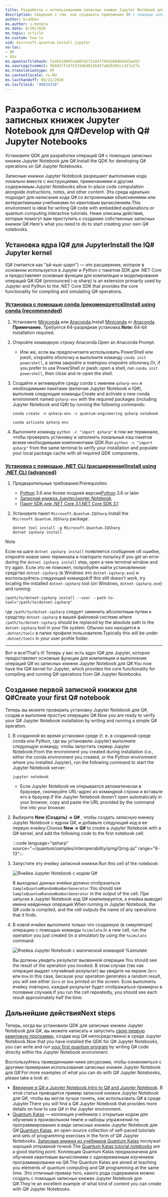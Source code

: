 ```yaml
---
title: Разработка с использованием записных книжек Jupyter Notebook для Q#
description: Сведения о том, как создавать приложения Q# с помощью записных книжек Jupyter Notebook.
author: bradben
ms.author: v-benbra
ms.date: 8/20/2020
ms.topic: article
ms.custom: how-to
uid: microsoft.quantum.install.jupyter
no-loc:
- Q#
- $$v
ms.openlocfilehash: 51de510907ea087d1f23d3ff65d268d6d455a493
ms.sourcegitcommit: 9b0d1ffc8752334bd6145457a826505cc31fa27a
ms.translationtype: HT
ms.contentlocale: ru-RU
ms.lasthandoff: 09/21/2020
ms.locfileid: "90834318"
---
```

# <a name="develop-with-no-locq-jupyter-notebooks"></a><span data-ttu-id="d6957-103">Разработка с использованием записных книжек Jupyter Notebook для Q#</span><span class="sxs-lookup"><span data-stu-id="d6957-103">Develop with Q# Jupyter Notebooks</span></span>

<span data-ttu-id="d6957-104">Установите QDK для разработки операций Q# с помощью записных книжек Jupyter Notebook для Q#.</span><span class="sxs-lookup"><span data-stu-id="d6957-104">Install the QDK for developing Q# operations on Q# Jupyter Notebooks.</span></span>

<span data-ttu-id="d6957-105">Записные книжки Jupyter Notebook разрешают выполнение кода локально вместе с инструкциями, примечаниями и другим содержимым.</span><span class="sxs-lookup"><span data-stu-id="d6957-105">Jupyter Notebooks allow in-place code computation alongside instructions, notes, and other content.</span></span> <span data-ttu-id="d6957-106">Эта среда идеально подходит для написания кода Q# со встроенными объяснениями или интерактивными учебниками по квантовым вычислениям.</span><span class="sxs-lookup"><span data-stu-id="d6957-106">This environment is ideal for writing Q# code with embedded explanations or quantum computing interactive tutorials.</span></span> <span data-ttu-id="d6957-107">Ниже описаны действия, которые помогут вам приступить к созданию собственных записных книжек Q#.</span><span class="sxs-lookup"><span data-stu-id="d6957-107">Here's what you need to do to start creating your own Q# notebooks.</span></span>

## <a name="install-the-ino-locq-jupyter-kernel"></a><span data-ttu-id="d6957-108">Установка ядра IQ# для Jupyter</span><span class="sxs-lookup"><span data-stu-id="d6957-108">Install the IQ# Jupyter kernel</span></span>

<span data-ttu-id="d6957-109">IQ# (читается как "ай-кью-шарп") — это расширение, которое в основном используется в Jupyter и Python с пакетом SDK для .NET Core и предоставляет основные функции для компиляции и моделирования операций Q#.</span><span class="sxs-lookup"><span data-stu-id="d6957-109">IQ# (pronounced i-q-sharp) is an extension primarily used by Jupyter and Python to the .NET Core SDK that provides the core functionality for compiling and simulating Q# operations.</span></span>

### <a name="install-using-conda-recommended"></a>[<span data-ttu-id="d6957-110">Установка с помощью conda (рекомендуется)</span><span class="sxs-lookup"><span data-stu-id="d6957-110">Install using conda (recommended)</span></span>](#tab/tabid-conda)

1. <span data-ttu-id="d6957-111">Установите [Miniconda](https://docs.conda.io/en/latest/miniconda.html) или [Anaconda](https://www.anaconda.com/products/individual#Downloads).</span><span class="sxs-lookup"><span data-stu-id="d6957-111">Install [Miniconda](https://docs.conda.io/en/latest/miniconda.html) or [Anaconda](https://www.anaconda.com/products/individual#Downloads).</span></span> <span data-ttu-id="d6957-112">**Примечание.** Требуется 64-разрядная установка.</span><span class="sxs-lookup"><span data-stu-id="d6957-112">**Note:** 64-bit installation required.</span></span>

1. <span data-ttu-id="d6957-113">Откройте командную строку Anaconda.</span><span class="sxs-lookup"><span data-stu-id="d6957-113">Open an Anaconda Prompt.</span></span>

   - <span data-ttu-id="d6957-114">Или же, если вы предпочитаете использовать PowerShell или pwsh, откройте оболочку и выполните команду `conda init powershell`, а затем закройте и повторно откройте оболочку.</span><span class="sxs-lookup"><span data-stu-id="d6957-114">Or, if you prefer to use PowerShell or pwsh: open a shell, run `conda init powershell`, then close and re-open the shell.</span></span>

1. <span data-ttu-id="d6957-115">Создайте и активируйте среду conda с именем `qsharp-env` и необходимыми пакетами (включая Jupyter Notebook и IQ#), выполнив следующие команды:</span><span class="sxs-lookup"><span data-stu-id="d6957-115">Create and activate a new conda environment named `qsharp-env` with the required packages (including Jupyter Notebook and IQ#) by running the following commands:</span></span>

    ```
    conda create -n qsharp-env -c quantum-engineering qsharp notebook

    conda activate qsharp-env
    ```

1. <span data-ttu-id="d6957-116">Выполните команду `python -c "import qsharp"` в том же терминале, чтобы проверить установку и заполнить локальный кэш пакетов всеми необходимыми компонентами QDK.</span><span class="sxs-lookup"><span data-stu-id="d6957-116">Run `python -c "import qsharp"` from the same terminal to verify your installation and populate your local package cache with all required QDK components.</span></span>

### <a name="install-using-net-cli-advanced"></a>[<span data-ttu-id="d6957-117">Установка с помощью .NET CLI (расширенная)</span><span class="sxs-lookup"><span data-stu-id="d6957-117">Install using .NET CLI (advanced)</span></span>](#tab/tabid-dotnetcli)

1. <span data-ttu-id="d6957-118">Предварительные требования:</span><span class="sxs-lookup"><span data-stu-id="d6957-118">Prerequisites:</span></span>

    - <span data-ttu-id="d6957-119">[Python](https://www.python.org/downloads/) 3.6 или более поздней версии</span><span class="sxs-lookup"><span data-stu-id="d6957-119">[Python](https://www.python.org/downloads/) 3.6 or later</span></span>
    - [<span data-ttu-id="d6957-120">Записная книжка Jupyter</span><span class="sxs-lookup"><span data-stu-id="d6957-120">Jupyter Notebook</span></span>](https://jupyter.readthedocs.io/en/latest/install.html)
    - [<span data-ttu-id="d6957-121">Пакет SDK для .NET Core 3.1</span><span class="sxs-lookup"><span data-stu-id="d6957-121">.NET Core SDK 3.1</span></span>](https://dotnet.microsoft.com/download/dotnet-core/3.1)

1. <span data-ttu-id="d6957-122">Установите пакет `Microsoft.Quantum.IQSharp`.</span><span class="sxs-lookup"><span data-stu-id="d6957-122">Install the `Microsoft.Quantum.IQSharp` package.</span></span>

    ```dotnetcli
    dotnet tool install -g Microsoft.Quantum.IQSharp
    dotnet iqsharp install
    ```

> [!NOTE]
> <span data-ttu-id="d6957-123">Если на шаге `dotnet iqsharp install` появляется сообщение об ошибке, откройте новое окно терминала и повторите попытку.</span><span class="sxs-lookup"><span data-stu-id="d6957-123">If you get an error during the `dotnet iqsharp install` step, open a new terminal window and try again.</span></span>
> <span data-ttu-id="d6957-124">Если это не поможет, попробуйте найти установленное средство `dotnet-iqsharp` (в Windows это `dotnet-iqsharp.exe`) и воспользуйтесь следующей командой:</span><span class="sxs-lookup"><span data-stu-id="d6957-124">If this still doesn't work, try locating the installed `dotnet-iqsharp` tool (on Windows, `dotnet-iqsharp.exe`) and running:</span></span>
> ```
> /path/to/dotnet-iqsharp install --user --path-to-tool="/path/to/dotnet-iqsharp"
> ```
> <span data-ttu-id="d6957-125">где `/path/to/dotnet-iqsharp` следует заменить абсолютным путем к средству `dotnet-iqsharp` в вашей файловой системе.</span><span class="sxs-lookup"><span data-stu-id="d6957-125">where `/path/to/dotnet-iqsharp` should be replaced by the absolute path to the `dotnet-iqsharp` tool in your file system.</span></span>
> <span data-ttu-id="d6957-126">Обычно оно находится в `.dotnet/tools` в папке профиля пользователя.</span><span class="sxs-lookup"><span data-stu-id="d6957-126">Typically this will be under `.dotnet/tools` in your user profile folder.</span></span>
    
***

<span data-ttu-id="d6957-127">Вот и все!</span><span class="sxs-lookup"><span data-stu-id="d6957-127">That's it!</span></span> <span data-ttu-id="d6957-128">Теперь у вас есть ядро IQ# для Jupyter, которое предоставляет основные функции для компиляции и выполнения операций Q# из записных книжек Jupyter Notebook для Q#.</span><span class="sxs-lookup"><span data-stu-id="d6957-128">You now have the IQ# kernel for Jupyter, which provides the core functionality for compiling and running Q# operations from Q# Jupyter Notebooks.</span></span>

## <a name="create-your-first-no-locq-notebook"></a><span data-ttu-id="d6957-129">Создание первой записной книжки для Q#</span><span class="sxs-lookup"><span data-stu-id="d6957-129">Create your first Q# notebook</span></span>

<span data-ttu-id="d6957-130">Теперь вы можете проверить установку Jupyter Notebook для Q#, создав и выполнив простую операцию Q#.</span><span class="sxs-lookup"><span data-stu-id="d6957-130">Now you are ready to verify your Q# Jupyter Notebook installation by writing and running a simple Q# operation.</span></span>

1. <span data-ttu-id="d6957-131">В созданной во время установки среде (т. е. в созданной среде conda или Python, где вы установили Jupyter) выполните следующую команду, чтобы запустить сервер Jupyter Notebook:</span><span class="sxs-lookup"><span data-stu-id="d6957-131">From the environment you created during installation (i.e., either the conda environment you created, or the Python environment where you installed Jupyter), run the following command to start the Jupyter Notebook server:</span></span>

    ```
    jupyter notebook
    ```

    - <span data-ttu-id="d6957-132">Если Jupyter Notebook не открывается автоматически в браузере, скопируйте URL-адрес из командной строки и вставьте его в браузер.</span><span class="sxs-lookup"><span data-stu-id="d6957-132">If the Jupyter Notebook doesn't open automatically in your browser, copy and paste the URL provided by the command line into your browser.</span></span>

1. <span data-ttu-id="d6957-133">Выберите **New (Создать) → Q#** , чтобы создать записную книжку Jupyter Notebook с ядром Q#, и добавьте следующий код в ее первую ячейку:</span><span class="sxs-lookup"><span data-stu-id="d6957-133">Choose **New → Q#** to create a Jupyter Notebook with a Q# kernel, and add the following code to the first notebook cell:</span></span>

    :::code language="qsharp" source="~/quantum/samples/interoperability/qrng/Qrng.qs" range="6-13":::

1. <span data-ttu-id="d6957-134">Запустите эту ячейку записной книжки.</span><span class="sxs-lookup"><span data-stu-id="d6957-134">Run this cell of the notebook:</span></span>

    ![Ячейка Jupyter Notebook с кодом Q#](~/media/install-guide-jupyter.png)

    <span data-ttu-id="d6957-136">В выходных данных ячейки должно отобразиться `SampleQuantumRandomNumberGenerator`.</span><span class="sxs-lookup"><span data-stu-id="d6957-136">You should see `SampleQuantumRandomNumberGenerator` in the output of the cell.</span></span> <span data-ttu-id="d6957-137">При запуске в Jupyter Notebook код Q# компилируется, а ячейка выводит имена найденных операций.</span><span class="sxs-lookup"><span data-stu-id="d6957-137">When running in Jupyter Notebook, the Q# code is compiled, and the cell outputs the name of any operations that it finds.</span></span>

1. <span data-ttu-id="d6957-138">В новой ячейке выполните только что созданную (в симуляторе) операцию с помощью команды `%simulate`.</span><span class="sxs-lookup"><span data-stu-id="d6957-138">In a new cell, run the operation you just created (in a simulator) by using the `%simulate` command:</span></span>

    ![Ячейка Jupyter Notebook с магической командой %simulate](~/media/install-guide-jupyter-simulate.png)

    <span data-ttu-id="d6957-140">Вы должны увидеть результат вызванной операции.</span><span class="sxs-lookup"><span data-stu-id="d6957-140">You should see the result of the operation you invoked.</span></span> <span data-ttu-id="d6957-141">В этом случае (так как операция выдает случайный результат) вы увидите на экране `Zero` или `One`.</span><span class="sxs-lookup"><span data-stu-id="d6957-141">In this case, because your operation generates a random result, you will see either `Zero` or `One` printed on the screen.</span></span> <span data-ttu-id="d6957-142">Если выполнять ячейку повторно, каждый результат будет отображаться примерно в половине случаев.</span><span class="sxs-lookup"><span data-stu-id="d6957-142">If you run the cell repeatedly, you should see each result approximately half the time.</span></span>

## <a name="next-steps"></a><span data-ttu-id="d6957-143">Дальнейшие действия</span><span class="sxs-lookup"><span data-stu-id="d6957-143">Next steps</span></span>

<span data-ttu-id="d6957-144">Теперь, когда вы установили QDK для записных книжек Jupyter Notebook для Q#, вы можете написать и запустить [свою первую квантовую программу](xref:microsoft.quantum.quickstarts.qrng), создав код Q# непосредственно в среде Jupyter Notebook.</span><span class="sxs-lookup"><span data-stu-id="d6957-144">Now that you have installed the QDK for Q# Jupyter Notebooks, you can write and run [your first quantum program](xref:microsoft.quantum.quickstarts.qrng) by writing Q# code directly within the Jupyter Notebook environment.</span></span>

<span data-ttu-id="d6957-145">Воспользуйтесь приведенными ниже ресурсами, чтобы ознакомиться с другими примерами использования записных книжек Jupyter Notebook для Q#:</span><span class="sxs-lookup"><span data-stu-id="d6957-145">For more examples of what you can do with Q# Jupyter Notebooks, please take a look at:</span></span>

- <span data-ttu-id="d6957-146">[Введение в Q# и Jupyter Notebook.](https://docs.microsoft.com/samples/microsoft/quantum/intro-to-qsharp-jupyter/)</span><span class="sxs-lookup"><span data-stu-id="d6957-146">[Intro to Q# and Jupyter Notebook](https://docs.microsoft.com/samples/microsoft/quantum/intro-to-qsharp-jupyter/).</span></span> <span data-ttu-id="d6957-147">В этой статье приводится пример записной книжки Jupyter Notebook для Q#, чтобы вы могли лучше понять, как использовать Q# в среде Jupyter.</span><span class="sxs-lookup"><span data-stu-id="d6957-147">There you will find a Q# Jupyter Notebook that provides more details on how to use Q# in the Jupyter environment.</span></span>
- <span data-ttu-id="d6957-148">[Quantum Katas](xref:microsoft.quantum.overview.katas) — коллекция учебников с открытым кодом для обучения в произвольном темпе и наборы упражнений по программированию в виде записных книжек Jupyter Notebook для Q#.</span><span class="sxs-lookup"><span data-stu-id="d6957-148">[Quantum Katas](xref:microsoft.quantum.overview.katas), an open-source collection of self-paced tutorials and sets of programming exercises in the form of Q# Jupyter Notebooks.</span></span> <span data-ttu-id="d6957-149">[Записные книжки из учебников Quantum Katas](https://github.com/microsoft/QuantumKatas#tutorial-topics) послужат хорошей отправной точкой.</span><span class="sxs-lookup"><span data-stu-id="d6957-149">The [Quantum Katas tutorial notebooks](https://github.com/microsoft/QuantumKatas#tutorial-topics) are a good starting point.</span></span> <span data-ttu-id="d6957-150">Коллекция Quantum Katas предназначена для обучения квантовым вычислениям с одновременным изучением программирования на Q#.</span><span class="sxs-lookup"><span data-stu-id="d6957-150">The Quantum Katas are aimed at teaching you elements of quantum computing and Q# programming at the same time.</span></span> <span data-ttu-id="d6957-151">Это отличный пример того, какого рода содержимое можно создать с помощью записных книжек Jupyter Notebook для Q#.</span><span class="sxs-lookup"><span data-stu-id="d6957-151">They're an excellent example of what kind of content you can create with Q# Jupyter Notebooks.</span></span>
